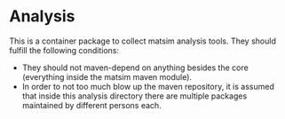 
# Analysis

This is a container package to collect matsim analysis tools. 
They should fulfill the following conditions:  
   *  They should not maven-depend on anything besides the core (everything inside the matsim maven module). 
   *  In order to not too much blow up the maven repository, it is assumed that inside this analysis directory there are multiple packages maintained by different persons each. 

   